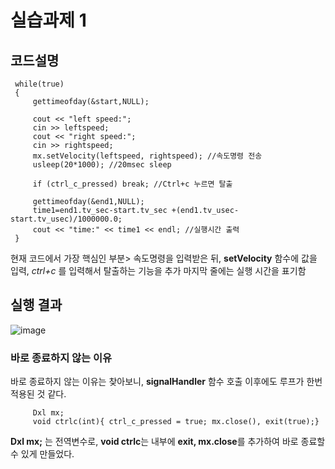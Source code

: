 # 실습과제 1

## 코드설명
        
     while(true)
     {
         gettimeofday(&start,NULL);
 
         cout << "left speed:";
         cin >> leftspeed;
         cout << "right speed:";
         cin >> rightspeed;
         mx.setVelocity(leftspeed, rightspeed); //속도명령 전송
         usleep(20*1000); //20msec sleep
         
         if (ctrl_c_pressed) break; //Ctrl+c 누르면 탈출
 
         gettimeofday(&end1,NULL);
         time1=end1.tv_sec-start.tv_sec +(end1.tv_usec-start.tv_usec)/1000000.0;
         cout << "time:" << time1 << endl; //실행시간 출력
     }

현재 코드에서 가장 핵심인 부분> 속도명령을 입력받은 뒤, **setVelocity** 함수에 값을 입력, _ctrl+c_ 를 입력해서 탈출하는 기능을 추가
마지막 줄에는 실행 시간을 표기함

## 실행 결과

![image](https://github.com/user-attachments/assets/4d07fa2f-89fe-4f66-851c-2ffc7c5dde0a)

### 바로 종료하지 않는 이유

바로 종료하지 않는 이유는 찾아보니, **signalHandler** 함수 호출 이후에도 루프가 한번 적용된 것 같다.

         Dxl mx;
         void ctrlc(int){ ctrl_c_pressed = true; mx.close(), exit(true);}

**Dxl mx;** 는 전역변수로, **void ctrlc**는 내부에 **exit, mx.close**를 추가하여 바로 종료할 수 있게 만들었다.
